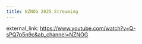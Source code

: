 ```yaml
---
title: NZNOG 2025 Streaming
---
```


external_link: https://www.youtube.com/watch?v=Q-sPQ7p5n9c&ab_channel=NZNOG
